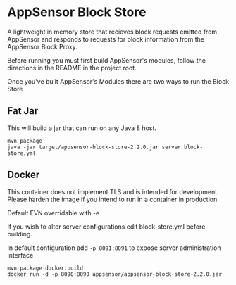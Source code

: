 AppSensor Block Store
==============
A lightweight in memory store that recieves block requests emitted from AppSensor and responds to requests for block information from the AppSensor Block Proxy.

Before running you must first build AppSensor's modules, follow the directions in the README in the project root.

Once you've built AppSensor's Modules there are two ways to run the Block Store

Fat Jar
--------------
This will build a jar that can run on any Java 8 host.

```
mvn package
java -jar target/appsensor-block-store-2.2.0.jar server block-store.yml
```

Docker
--------------
This container does not implement TLS and is intended for development. Please harden the image if you intend to run in a container in production.

Default EVN overridable with -e

If you wish to alter server configurations edit block-store.yml before building.

In default configuration add `-p 8091:8091` to expose server administration interface
```
mvn package docker:build
docker run -d -p 8090:8090 appsensor/appsensor-block-store-2.2.0.jar 
```
